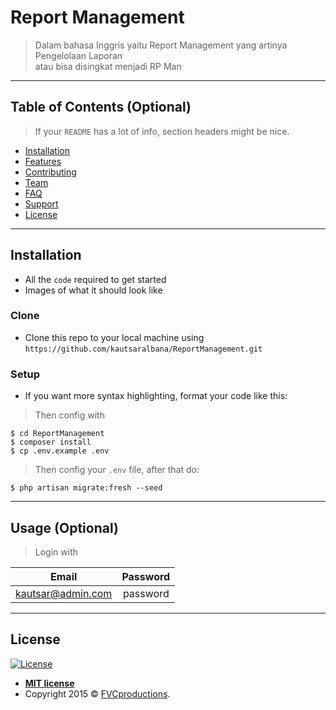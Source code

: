 # Report Management

> Dalam bahasa Inggris yaitu Report Management yang artinya Pengelolaan Laporan <br> atau bisa disingkat menjadi RP Man

---

## Table of Contents (Optional)

> If your `README` has a lot of info, section headers might be nice.

- [Installation](#installation)
- [Features](#features)
- [Contributing](#contributing)
- [Team](#team)
- [FAQ](#faq)
- [Support](#support)
- [License](#license)

---

## Installation

- All the `code` required to get started
- Images of what it should look like

### Clone

- Clone this repo to your local machine using `https://github.com/kautsaralbana/ReportManagement.git`

### Setup

- If you want more syntax highlighting, format your code like this:

> Then config with

```shell
$ cd ReportManagement
$ composer install
$ cp .env.example .env
```
> Then config your `.env` file, after that do:

```shell
$ php artisan migrate:fresh --seed
```
---

## Usage (Optional)
> Login with

| Email | Password |
|:-----:|:--------:|
| kautsar@admin.com  | password  |

---

## License

[![License](http://img.shields.io/:license-mit-blue.svg?style=flat-square)](http://badges.mit-license.org)

- **[MIT license](http://opensource.org/licenses/mit-license.php)**
- Copyright 2015 © <a href="http://fvcproductions.com" target="_blank">FVCproductions</a>.
